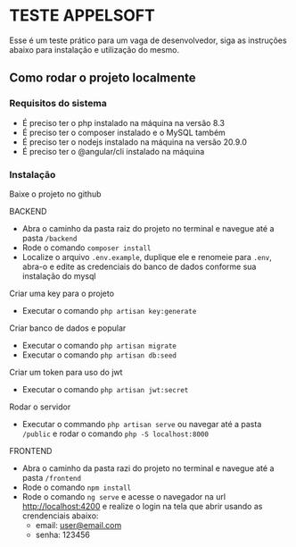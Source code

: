 # TESTE APPELSOFT

Esse é um teste prático para um vaga de desenvolvedor, siga as instruções abaixo para instalação e utilização do mesmo.

## Como rodar o projeto localmente

### Requisitos do sistema

- É preciso ter o php instalado na máquina na versão 8.3
- É preciso ter o composer instalado e o MySQL também
- É preciso ter o nodejs instalado na máquina na versão 20.9.0
- É preciso ter o @angular/cli instalado na máquina

### Instalação

Baixe o projeto no github

BACKEND

- Abra o caminho da pasta raiz do projeto no terminal e navegue até a pasta `/backend`
- Rode o comando `composer install`
- Localize o arquivo `.env.example`, duplique ele e renomeie para `.env`, abra-o e edite as credenciais do banco de dados conforme sua instalação do mysql

Criar uma key para o projeto

- Executar o comando `php artisan key:generate`

Criar banco de dados e popular

- Executar o comando `php artisan migrate`
- Executar o comando `php artisan db:seed`

Criar um token para uso do jwt

- Executar o comando `php artisan jwt:secret`

Rodar o servidor

- Executar o commando `php artisan serve` ou navegar até a pasta `/public` e rodar o comando `php -S localhost:8000`

FRONTEND

- Abra o caminho da pasta razi do projeto no terminal e navegue até a pasta `/frontend`
- Rode o comando `npm install`
- Rode o comando `ng serve` e acesse o navegador na url [http://localhost:4200](http://localhost:4200) e realize o login na tela que abrir usando as crendenciais abaixo:
  - email: user@email.com
  - senha: 123456
